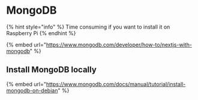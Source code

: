 # MongoDB

{% hint style="info" %}
Time consuming if you want to install it on Raspberry Pi
{% endhint %}

{% embed url="https://www.mongodb.com/developer/how-to/nextjs-with-mongodb" %}

## Install MongoDB locally

{% embed url="https://www.mongodb.com/docs/manual/tutorial/install-mongodb-on-debian" %}

```
```
